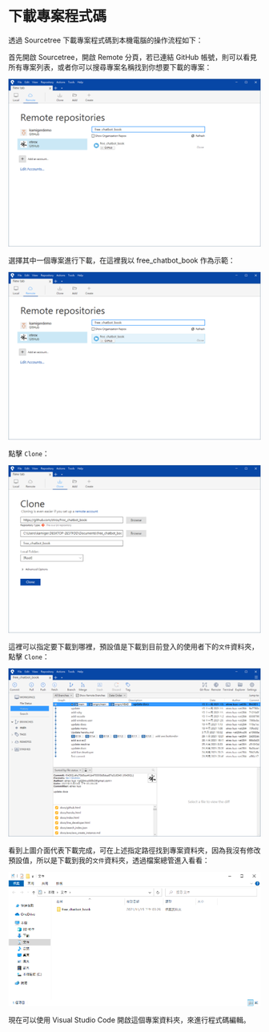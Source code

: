# 下載專案程式碼

透過 Sourcetree 下載專案程式碼到本機電腦的操作流程如下：

首先開啟 Sourcetree，開啟 Remote 分頁，若已連結 GitHub 帳號，則可以看見所有專案列表，或者你可以搜尋專案名稱找到你想要下載的專案：

![圖 5](../images/windows_dev/download_repo/7880c94bc1b829b44bf51b36ba1ac676779da4cd1fc7dc9aff2e50391100141d.png)  

選擇其中一個專案進行下載，在這裡我以 free_chatbot_book 作為示範：

![圖 6](../images/windows_dev/download_repo/146167650586bb0781c1656b61aaeebd2a9e47e38222e586b06543f9702507fd.png)  

點擊 `Clone`：

![圖 7](../images/windows_dev/download_repo/43523b6b530e8ead7b626cd0fe18094b4e9887b5dd0144491313e044ac6596b4.png)  

這裡可以指定要下載到哪裡，預設值是下載到目前登入的使用者下的`文件`資料夾，點擊 `Clone`：

![圖 8](../images/windows_dev/download_repo/acbf73803b369a8b99bef5d8c4c38a8fbaf52385f4fada355b5b853742530765.png)  

看到上圖介面代表下載完成，可在上述指定路徑找到專案資料夾，因為我沒有修改預設值，所以是下載到我的`文件`資料夾，透過檔案總管進入看看：

![圖 9](../images/windows_dev/download_repo/b51071f3214598f3617b439bc0c41012fadb4071037040a5e2219583f480c4b4.png)  

現在可以使用 Visual Studio Code 開啟這個專案資料夾，來進行程式碼編輯。